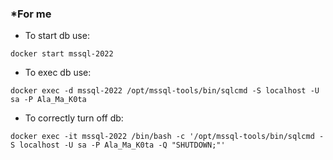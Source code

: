 ### *For me
- To start db use:
```
docker start mssql-2022
```

- To exec db use:
```
docker exec -d mssql-2022 /opt/mssql-tools/bin/sqlcmd -S localhost -U sa -P Ala_Ma_K0ta
```

- To correctly turn off db:
```
docker exec -it mssql-2022 /bin/bash -c '/opt/mssql-tools/bin/sqlcmd -S localhost -U sa -P Ala_Ma_K0ta -Q "SHUTDOWN;"'
```
